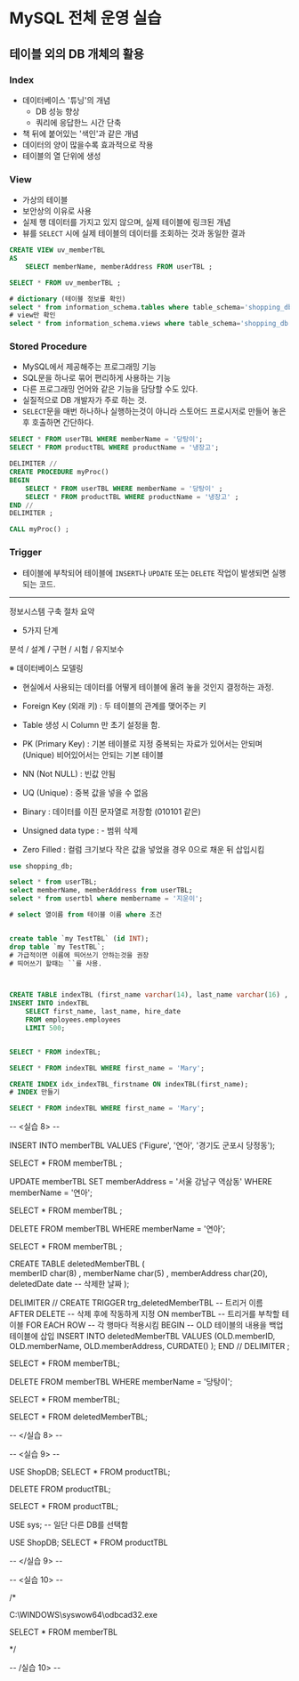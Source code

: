 # MySQL 전체 운영 실습

## 테이블 외의 DB 개체의 활용

### Index
- 데이터베이스 '튜닝'의 개념
  - DB 성능 향상
  - 쿼리에 응답한느 시간 단축
- 책 뒤에 붙어있는 '색인'과 같은 개념
- 데이터의 양이 많을수록 효과적으로 작용
- 테이블의 열 단위에 생성

### View
- 가상의 테이블
- 보안상의 이유로 사용
- 실제 행 데이터를 가지고 있지 않으며, 실제 테이블에 링크된 개념
- 뷰를 `SELECT` 시에 실제 테이블의 데이터를 조회하는 것과 동일한 결과

```sql
CREATE VIEW uv_memberTBL 
AS
	SELECT memberName, memberAddress FROM userTBL ;

SELECT * FROM uv_memberTBL ;

# dictionary (테이블 정보를 확인)
select * from information_schema.tables where table_schema='shopping_db';
# view만 확인
select * from information_schema.views where table_schema='shopping_db';
```


### Stored Procedure
- MySQL에서 제공해주는 프로그래밍 기능
- SQL문을 하나로 묶어 편리하게 사용하는 기능
- 다른 프로그래밍 언어와 같은 기능을 담당할 수도 있다.
- 실질적으로 DB 개발자가 주로 하는 것.
- `SELECT`문을 매번 하나하나 실행하는것이 아니라 스토어드 프로시저로 만들어 놓은 후 호출하면 간단하다.

```sql
SELECT * FROM userTBL WHERE memberName = '당탕이';
SELECT * FROM productTBL WHERE productName = '냉장고';

DELIMITER //
CREATE PROCEDURE myProc()
BEGIN
	SELECT * FROM userTBL WHERE memberName = '당탕이' ;
	SELECT * FROM productTBL WHERE productName = '냉장고' ;
END // 
DELIMITER ;

CALL myProc() ;
```


### Trigger
- 테이블에 부착되어 테이블에 `INSERT`나 `UPDATE` 또는 `DELETE` 작업이 발생되면 실행되는 코드.



---


정보시스템 구축 절차 요약
- 5가지 단계

분석 / 설계 / 구현 / 시험 / 유지보수


※ 데이터베이스 모델링
- 현실에서 사용되는 데이터를 어떻게 
  테이블에 올려 놓을 것인지 결정하는 과정.



- Foreign Key (외래 키) : 두 테이블의 관계를 맺어주는 키

- Table 생성 시 Column 만 초기 설정을 함. 

- PK (Primary Key) : 기본 테이블로 지정
  중복되는 자료가 있어서는 안되며(Unique)
  비어있어서는 안되는 기본 테이블

- NN (Not NULL)  : 빈값 안됨
- UQ (Unique) : 중복 값을 넣을 수 없음
- Binary : 데이터를 이진 문자열로 저장함 (010101 같은)
- Unsigned data type : - 범위 삭제
- Zero Filled : 컬럼 크기보다 작은 값을 넣었을 경우 0으로 채운 뒤 삽입시킴


```sql
use shopping_db;

select * from userTBL;
select memberName, memberAddress from userTBL;
select * from usertbl where membername = '지운이';

# select 열이름 from 테이블 이름 where 조건


create table `my TestTBL` (id INT);
drop table `my TestTBL`;
# 가급적이면 이름에 띄어쓰기 안하는것을 권장
# 띄어쓰기 할때는 ``를 사용.



CREATE TABLE indexTBL (first_name varchar(14), last_name varchar(16) , hire_date date);
INSERT INTO indexTBL 
	SELECT first_name, last_name, hire_date 
	FROM employees.employees
	LIMIT 500;


SELECT * FROM indexTBL;

SELECT * FROM indexTBL WHERE first_name = 'Mary';

CREATE INDEX idx_indexTBL_firstname ON indexTBL(first_name);
# INDEX 만들기

SELECT * FROM indexTBL WHERE first_name = 'Mary';
```









-- <실습 8> --

INSERT INTO memberTBL VALUES ('Figure', '연아', '경기도 군포시 당정동');

SELECT * FROM memberTBL ;

UPDATE memberTBL SET memberAddress = '서울 강남구 역삼동' WHERE memberName = '연아';

SELECT * FROM memberTBL ;

DELETE FROM memberTBL WHERE memberName = '연아';

SELECT * FROM memberTBL ;

CREATE TABLE deletedMemberTBL (  
	memberID char(8) ,
	memberName char(5) ,
	memberAddress  char(20),
	deletedDate date  -- 삭제한 날짜
);

DELIMITER //
CREATE TRIGGER trg_deletedMemberTBL  -- 트리거 이름
	AFTER DELETE -- 삭제 후에 작동하게 지정
	ON memberTBL -- 트리거를 부착할 테이블
	FOR EACH ROW -- 각 행마다 적용시킴
BEGIN 
	-- OLD 테이블의 내용을 백업테이블에 삽입
	INSERT INTO deletedMemberTBL 
		VALUES (OLD.memberID, OLD.memberName, OLD.memberAddress, CURDATE() ); 
END //
DELIMITER ;

SELECT * FROM memberTBL;

DELETE FROM memberTBL WHERE memberName = '당탕이';

SELECT * FROM memberTBL;

SELECT * FROM deletedMemberTBL;

-- </실습 8> --



-- <실습 9> --

USE ShopDB;
SELECT * FROM productTBL;

DELETE FROM productTBL;

SELECT * FROM productTBL;

USE sys; -- 일단 다른 DB를 선택함

USE ShopDB;
SELECT * FROM productTBL

-- </실습 9> --



-- <실습 10> --

/*

C:\WINDOWS\syswow64\odbcad32.exe 

SELECT * FROM memberTBL 

*/

-- /실습 10> --